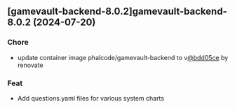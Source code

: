 

## [gamevault-backend-8.0.2]gamevault-backend-8.0.2 (2024-07-20)

### Chore



- update container image phalcode/gamevault-backend to v[@bdd05ce](https://github.com/bdd05ce) by renovate

### Feat



- Add questions.yaml files for various system charts
